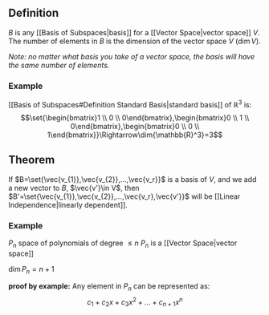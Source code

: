 ## Definition

$B$ is any [[Basis of Subspaces|basis]] for a [[Vector Space|vector space]] $V$. The number of elements in $B$ is the dimension of the vector space $V$ ($\dim{V}$).

_Note: no matter what basis you take of a vector space, the basis will have the same number of elements._

### Example

[[Basis of Subspaces#Definition Standard Basis|standard basis]] of $\mathbb{R}^3$ is: $$\set{\begin{bmatrix}1 \\ 0 \\ 0\end{bmatrix},\begin{bmatrix}0 \\ 1 \\ 0\end{bmatrix},\begin{bmatrix}0 \\ 0 \\ 1\end{bmatrix}}\Rightarrow\dim{\mathbb{R}^3}=3$$

## Theorem

If $B=\set{\vec{v_{1}},\vec{v_{2}},...,\vec{v_r}}$ is a basis of $V$, and we add a new vector to $B$, $\vec{v'}\in V$, then $B'=\set{\vec{v_{1}},\vec{v_{2}},...,\vec{v_r},\vec{v'}}$ will be [[Linear Independence|linearly dependent]].

### Example

$P_n$ space of polynomials of degree $\le n$
$P_n$ is a [[Vector Space|vector space]]

$\dim{P_n}=n+1$

**proof by example:**
Any element in $P_n$ can be represented as: $$c_1+c_2x+c_3x^2+...+c_{n+1}x^n$$
